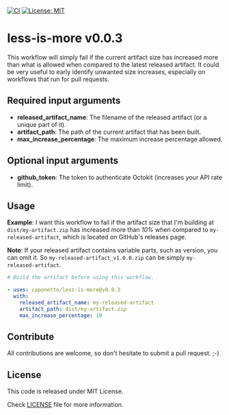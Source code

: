 [![CI](https://github.com/caponetto/less-is-more/actions/workflows/CI.yml/badge.svg)](https://github.com/caponetto/less-is-more/actions/workflows/CI.yml)
[![License: MIT](https://img.shields.io/badge/License-MIT-yellow.svg)](https://opensource.org/licenses/MIT)

# less-is-more v0.0.3

This workflow will simply fail if the current artifact size has increased more than what is allowed when compared to the latest released artifact. It could be very useful to early identify unwanted size increases, especially on workflows that run for pull requests.

## Required input arguments
- **released_artifact_name**: The filename of the released artifact (or a unique part of it).
- **artifact_path**: The path of the current artifact that has been built.
- **max_increase_percentage**: The maximum increase percentage allowed.

## Optional input arguments
- **github_token**: The token to authenticate Octokit (increases your API rate limit).

## Usage
**Example**: I want this workflow to fail if the artifact size that I'm building at `dist/my-artifact.zip` has increased more than *10%* when compared to `my-released-artifact`, which is located on GitHub's releases page.

**Note**: If your released artifact contains variable parts, such as version, you can omit it. So `my-released-artifact_v1.0.0.zip` can be simply `my-released-artifact`.

```yaml
# Build the artifact before using this workflow.

- uses: caponetto/less-is-more@v0.0.3
  with:
    released_artifact_name: my-released-artifact
    artifact_path: dist/my-artifact.zip
    max_increase_percentage: 10

```
## Contribute
All contributions are welcome, so don't hesitate to submit a pull request. ;-)

## License
This code is released under MIT License.

Check [LICENSE](LICENSE) file for more information.
